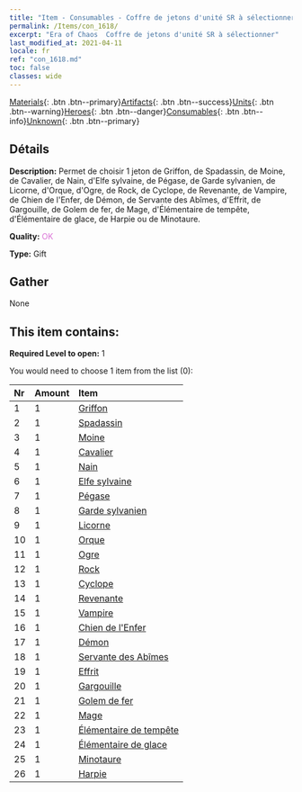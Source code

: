 ```yaml
---
title: "Item - Consumables - Coffre de jetons d'unité SR à sélectionner"
permalink: /Items/con_1618/
excerpt: "Era of Chaos  Coffre de jetons d'unité SR à sélectionner"
last_modified_at: 2021-04-11
locale: fr
ref: "con_1618.md"
toc: false
classes: wide
---
```

 [Materials](/fr/Items/){: .btn .btn--primary}[Artifacts](/fr/Items/Artifacts/){: .btn .btn--success}[Units](/fr/Items/Units/){: .btn .btn--warning}[Heroes](/fr/Items/Heroes/){: .btn .btn--danger}[Consumables](/fr/Items/Consumables/){: .btn .btn--info}[Unknown](/fr/Items/Unknown/){: .btn .btn--primary}

## Détails
 **Description:** Permet de choisir 1 jeton de Griffon, de Spadassin, de Moine, de Cavalier, de Nain, d'Elfe sylvaine, de Pégase, de Garde sylvanien, de Licorne, d'Orque, d'Ogre, de Rock, de Cyclope, de Revenante, de Vampire, de Chien de l'Enfer, de Démon, de Servante des Abîmes, d'Effrit, de Gargouille, de Golem de fer, de Mage, d'Élémentaire de tempête, d'Élémentaire de glace, de Harpie ou de Minotaure.

 **Quality:** <span style="color: #DA70D6">OK</span>

 **Type:** Gift

## Gather

  None

## This item contains:

 **Required Level to open:** 1

 You would need to choose 1 item from the list (0):

  | Nr | Amount |     Item    |
  |:---|:-------|:------------|
  | 1 | 1 | [Griffon](/fr/Items/unt_192/) | 
  | 2 | 1 | [Spadassin](/fr/Items/unt_193/) | 
  | 3 | 1 | [Moine](/fr/Items/unt_194/) | 
  | 4 | 1 | [Cavalier ](/fr/Items/unt_195/) | 
  | 5 | 1 | [Nain](/fr/Items/unt_200/) | 
  | 6 | 1 | [Elfe sylvaine](/fr/Items/unt_201/) | 
  | 7 | 1 | [Pégase](/fr/Items/unt_202/) | 
  | 8 | 1 | [Garde sylvanien](/fr/Items/unt_203/) | 
  | 9 | 1 | [Licorne](/fr/Items/unt_204/) | 
  | 10 | 1 | [Orque](/fr/Items/unt_219/) | 
  | 11 | 1 | [Ogre](/fr/Items/unt_220/) | 
  | 12 | 1 | [Rock](/fr/Items/unt_221/) | 
  | 13 | 1 | [Cyclope](/fr/Items/unt_222/) | 
  | 14 | 1 | [Revenante](/fr/Items/unt_210/) | 
  | 15 | 1 | [Vampire](/fr/Items/unt_211/) | 
  | 16 | 1 | [Chien de l'Enfer](/fr/Items/unt_228/) | 
  | 17 | 1 | [Démon](/fr/Items/unt_229/) | 
  | 18 | 1 | [Servante des Abîmes](/fr/Items/unt_230/) | 
  | 19 | 1 | [Effrit](/fr/Items/unt_231/) | 
  | 20 | 1 | [Gargouille](/fr/Items/unt_236/) | 
  | 21 | 1 | [Golem de fer](/fr/Items/unt_237/) | 
  | 22 | 1 | [Mage](/fr/Items/unt_238/) | 
  | 23 | 1 | [Élémentaire de tempête](/fr/Items/unt_263/) | 
  | 24 | 1 | [Élémentaire de glace](/fr/Items/unt_264/) | 
  | 25 | 1 | [Minotaure](/fr/Items/unt_248/) | 
  | 26 | 1 | [Harpie](/fr/Items/unt_245/) | 
